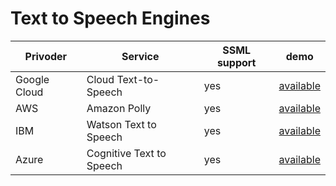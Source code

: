 # Text to Speech Engines

|Privoder|Service|SSML support|demo|
|-|-|-|-|
|Google Cloud|Cloud Text-to-Speech|yes|[available](https://cloud.google.com/text-to-speech)|
|AWS|Amazon Polly|yes|[available](https://ai-service-demos.go-aws.com/polly)|
|IBM |Watson Text to Speech|yes|[available](https://www.ibm.com/demos/live/tts-demo/self-service/home)|
|Azure|Cognitive Text to Speech|yes|[available](https://azure.microsoft.com/en-us/services/cognitive-services/text-to-speech/#features)|


